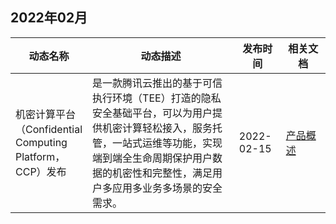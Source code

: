 ## 2022年02月
<table>
<thead>
<tr>
<th width="20%">动态名称</th>
<th width="50%">动态描述</th>
<th width="15%">发布时间</th>
<th width="15%">相关文档</th>
</tr>
</thead>
<tbody>
<tr>
<td>机密计算平台（Confidential Computing Platform，CCP）发布</td>
<td>是一款腾讯云推出的基于可信执行环境（TEE）打造的隐私安全基础平台，可以为用户提供机密计算轻松接入，服务托管，一站式运维等功能，实现端到端全生命周期保护用户数据的机密性和完整性，满足用户多应用多业务多场景的安全需求。</td>
<td> 2022-02-15</td>
<td><a href="https://cloud.tencent.com/document/product/1542/69046">产品概述</a></td>
</td>
</tr>
</tbody></table>
